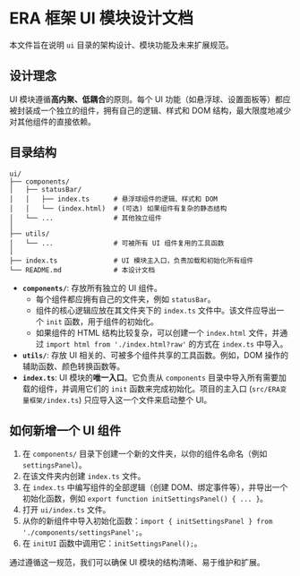 # ERA 框架 UI 模块设计文档

本文件旨在说明 `ui` 目录的架构设计、模块功能及未来扩展规范。

## 设计理念

UI 模块遵循**高内聚、低耦合**的原则。每个 UI 功能（如悬浮球、设置面板等）都应被封装成一个独立的组件，拥有自己的逻辑、样式和 DOM 结构，最大限度地减少对其他组件的直接依赖。

## 目录结构

```
ui/
├── components/
│   ├── statusBar/
│   │   ├── index.ts      # 悬浮球组件的逻辑、样式和 DOM
│   │   └── (index.html)  # (可选) 如果组件有复杂的静态结构
│   └── ...               # 其他独立组件
│
├── utils/
│   └── ...               # 可被所有 UI 组件复用的工具函数
│
├── index.ts              # UI 模块主入口，负责加载和初始化所有组件
└── README.md             # 本设计文档
```

-   **`components/`**: 存放所有独立的 UI 组件。
    -   每个组件都应拥有自己的文件夹，例如 `statusBar`。
    -   组件的核心逻辑应放在其文件夹下的 `index.ts` 文件中。该文件应导出一个 `init` 函数，用于组件的初始化。
    -   如果组件的 HTML 结构比较复杂，可以创建一个 `index.html` 文件，并通过 `import html from './index.html?raw'` 的方式在 `index.ts` 中导入。
-   **`utils/`**: 存放 UI 相关的、可被多个组件共享的工具函数。例如，DOM 操作的辅助函数、颜色转换函数等。
-   **`index.ts`**: UI 模块的**唯一入口**。它负责从 `components` 目录中导入所有需要加载的组件，并调用它们的 `init` 函数来完成初始化。项目的主入口 (`src/ERA变量框架/index.ts`) 只应导入这一个文件来启动整个 UI。

## 如何新增一个 UI 组件

1.  在 `components/` 目录下创建一个新的文件夹，以你的组件名命名（例如 `settingsPanel`）。
2.  在该文件夹内创建 `index.ts` 文件。
3.  在 `index.ts` 中编写组件的全部逻辑（创建 DOM、绑定事件等），并导出一个初始化函数，例如 `export function initSettingsPanel() { ... }`。
4.  打开 `ui/index.ts` 文件。
5.  从你的新组件中导入初始化函数：`import { initSettingsPanel } from './components/settingsPanel';`。
6.  在 `initUI` 函数中调用它：`initSettingsPanel();`。

通过遵循这一规范，我们可以确保 UI 模块的结构清晰、易于维护和扩展。
